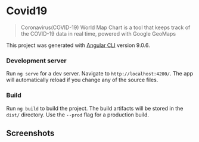 # Covid19

> Coronavirus(COVID-19) World Map Chart is a tool that keeps track of the COVID-19 data in real time, powered with Google GeoMaps

This project was generated with [Angular CLI](https://github.com/angular/angular-cli) version 9.0.6.

### Development server

Run `ng serve` for a dev server. Navigate to `http://localhost:4200/`. The app will automatically reload if you change any of the source files.

### Build

Run `ng build` to build the project. The build artifacts will be stored in the `dist/` directory. Use the `--prod` flag for a production build.

## Screenshots
